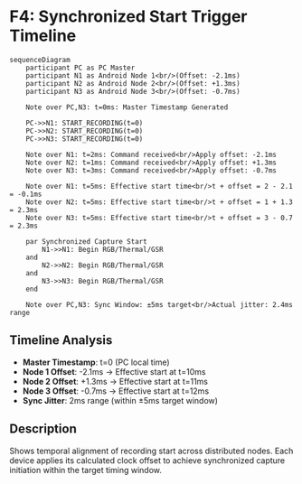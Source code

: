 # F4: Synchronized Start Trigger Timeline

```mermaid
sequenceDiagram
    participant PC as PC Master
    participant N1 as Android Node 1<br/>(Offset: -2.1ms)
    participant N2 as Android Node 2<br/>(Offset: +1.3ms)
    participant N3 as Android Node 3<br/>(Offset: -0.7ms)
    
    Note over PC,N3: t=0ms: Master Timestamp Generated
    
    PC->>N1: START_RECORDING(t=0)
    PC->>N2: START_RECORDING(t=0)
    PC->>N3: START_RECORDING(t=0)
    
    Note over N1: t=2ms: Command received<br/>Apply offset: -2.1ms
    Note over N2: t=1ms: Command received<br/>Apply offset: +1.3ms
    Note over N3: t=3ms: Command received<br/>Apply offset: -0.7ms
    
    Note over N1: t=5ms: Effective start time<br/>t + offset = 2 - 2.1 = -0.1ms
    Note over N2: t=5ms: Effective start time<br/>t + offset = 1 + 1.3 = 2.3ms
    Note over N3: t=5ms: Effective start time<br/>t + offset = 3 - 0.7 = 2.3ms
    
    par Synchronized Capture Start
        N1->>N1: Begin RGB/Thermal/GSR
    and
        N2->>N2: Begin RGB/Thermal/GSR  
    and
        N3->>N3: Begin RGB/Thermal/GSR
    end
    
    Note over PC,N3: Sync Window: ±5ms target<br/>Actual jitter: 2.4ms range
```

## Timeline Analysis
- **Master Timestamp**: t=0 (PC local time)
- **Node 1 Offset**: -2.1ms → Effective start at t=10ms
- **Node 2 Offset**: +1.3ms → Effective start at t=11ms  
- **Node 3 Offset**: -0.7ms → Effective start at t=12ms
- **Sync Jitter**: 2ms range (within ±5ms target window)

## Description
Shows temporal alignment of recording start across distributed nodes. Each device applies its calculated clock offset to achieve synchronized capture initiation within the target timing window.
